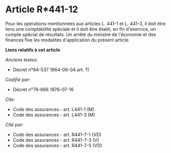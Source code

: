 # Article R*441-12

Pour les opérations mentionnées aux articles L. 441-1 et L. 441-3, il doit être tenu une comptabilité spéciale et il doit
être établi, en fin d'exercice, un compte spécial de résultats. Un arrêté du ministre de l'économie et des finances fixe les
modalités d'application du présent article.

**Liens relatifs à cet article**

_Anciens textes_:

  - Décret n°64-537 1964-06-04 art. 11

_Codifié par_:

  - Décret n°76-666 1976-07-16

_Cite_:

  - Code des assurances - art. L441-1 (M)
  - Code des assurances - art. L441-3 (M)

_Cité par_:

  - Code des assurances - art. R441-7-1 (VD)
  - Code des assurances - art. R441-7-3 (V)
  - Code des assurances - art. R441-7-5 (VD)
